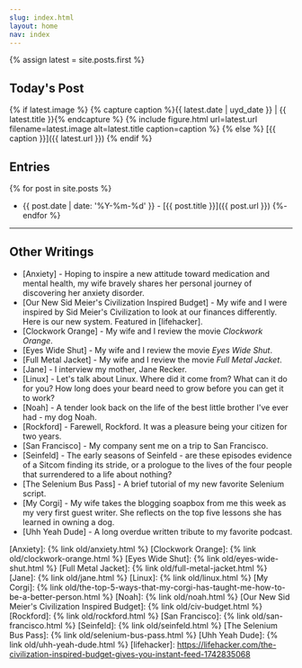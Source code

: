 ```yaml
---
slug: index.html
layout: home
nav: index
---
```


{% assign latest = site.posts.first %}

## Today's Post

{% if latest.image %}
{% capture caption %}{{ latest.date | uyd_date }} | {{ latest.title }}{% endcapture %}
{% include figure.html url=latest.url filename=latest.image alt=latest.title caption=caption %}
{% else %}
[{{ caption }}]({{ latest.url }})
{% endif %}

## Entries

{% for post in site.posts %}
- {{ post.date | date: '%Y-%m-%d' }} - [{{ post.title }}]({{ post.url }})
{%- endfor %}

---

## Other Writings

- [Anxiety] - Hoping to inspire a new attitude toward medication and
  mental health, my wife bravely shares her personal journey of
  discovering her anxiety disorder.
- [Our New Sid Meier's Civilization Inspired Budget] - My wife and I
  were inspired by Sid Meier's Civilization to look at our finances
  differently. Here is our new system.  Featured in [lifehacker].
- [Clockwork Orange] - My wife and I review the movie _Clockwork
  Orange_.
- [Eyes Wide Shut] - My wife and I review the movie _Eyes Wide Shut_.
- [Full Metal Jacket] - My wife and I review the movie _Full Metal
  Jacket_.
- [Jane] - I interview my mother, Jane Recker.
- [Linux] - Let's talk about Linux.  Where did it come from?  What can
  it do for you?  How long does your beard need to grow before you can
  get it to work?
- [Noah] - A tender look back on the life of the best little brother
  I've ever had - my dog Noah.
- [Rockford] - Farewell, Rockford.  It was a pleasure being your
  citizen for two years.
- [San Francisco] - My company sent me on a trip to San Francisco.
- [Seinfeld] - The early seasons of Seinfeld - are these episodes
  evidence of a Sitcom finding its stride, or a prologue to the lives of
  the four people that surrendered to a life about nothing?
- [The Selenium Bus Pass] - A brief tutorial of my new favorite
  Selenium script.
- [My Corgi] - My wife takes the blogging soapbox from me this week as
  my very first guest writer.  She reflects on the top five lessons
  she has learned in owning a dog.
- [Uhh Yeah Dude] - A long overdue written tribute to my favorite
  podcast.

[Anxiety]: {% link old/anxiety.html %}
[Clockwork Orange]: {% link old/clockwork-orange.html %}
[Eyes Wide Shut]: {% link old/eyes-wide-shut.html %}
[Full Metal Jacket]: {% link old/full-metal-jacket.html %}
[Jane]: {% link old/jane.html %}
[Linux]: {% link old/linux.html %}
[My Corgi]: {% link old/the-top-5-ways-that-my-corgi-has-taught-me-how-to-be-a-better-person.html %}
[Noah]: {% link old/noah.html %}
[Our New Sid Meier's Civilization Inspired Budget]: {% link old/civ-budget.html %}
[Rockford]: {% link old/rockford.html %}
[San Francisco]: {% link old/san-francisco.html %}
[Seinfeld]: {% link old/seinfeld.html %}
[The Selenium Bus Pass]: {% link old/selenium-bus-pass.html %}
[Uhh Yeah Dude]: {% link old/uhh-yeah-dude.html %}
[lifehacker]: https://lifehacker.com/the-civilization-inspired-budget-gives-you-instant-feed-1742835068
